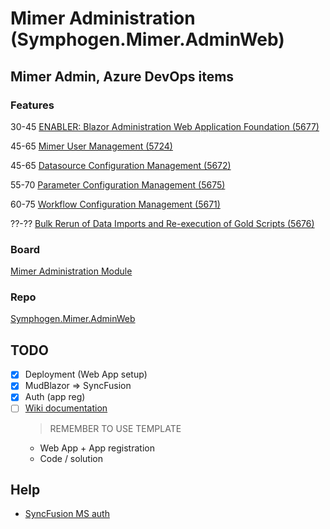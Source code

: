 # Mimer Administration (Symphogen.Mimer.AdminWeb)

## Mimer Admin, Azure DevOps items

### Features
30-45 [ENABLER: Blazor Administration Web Application Foundation (5677)](https://symphogenteams.visualstudio.com/Development%20and%20Data%20Engineering/_workitems/edit/5677)

45-65 [Mimer User Management (5724)](https://symphogenteams.visualstudio.com/Development%20and%20Data%20Engineering/_workitems/edit/5724)

45-65 [Datasource Configuration Management (5672)](https://symphogenteams.visualstudio.com/Development%20and%20Data%20Engineering/_workitems/edit/5672)

55-70 [Parameter Configuration Management (5675)](https://symphogenteams.visualstudio.com/Development%20and%20Data%20Engineering/_workitems/edit/5675)

60-75 [Workflow Configuration Management (5671)](https://symphogenteams.visualstudio.com/Development%20and%20Data%20Engineering/_workitems/edit/5671)

??-?? [Bulk Rerun of Data Imports and Re-execution of Gold Scripts (5676)](https://symphogenteams.visualstudio.com/Development%20and%20Data%20Engineering/_workitems/edit/5676)

### Board
[Mimer Administration Module](https://symphogenteams.visualstudio.com/Development%20and%20Data%20Engineering/_boards/board/t/Mimer%20Administrations%20Module/Stories)

### Repo
[Symphogen.Mimer.AdminWeb](https://symphogenteams.visualstudio.com/Mimer/_git/Symphogen.Mimer.AdminWeb)


## TODO
- [x] Deployment (Web App setup)
- [x] MudBlazor => SyncFusion
- [x] Auth (app reg)
- [ ] [Wiki documentation](https://symphogenteams.visualstudio.com/Development%20and%20Data%20Engineering/_wiki/wikis/Development-and-Data-Engineering.wiki/468/Mimer-AdminWeb)
  > REMEMBER TO USE TEMPLATE
  - Web App + App registration
  - Code / solution


## Help
- [SyncFusion MS auth](https://blazor.syncfusion.com/documentation/visual-studio-integration/template-studio#microsoft-identity-platform-authentication)
